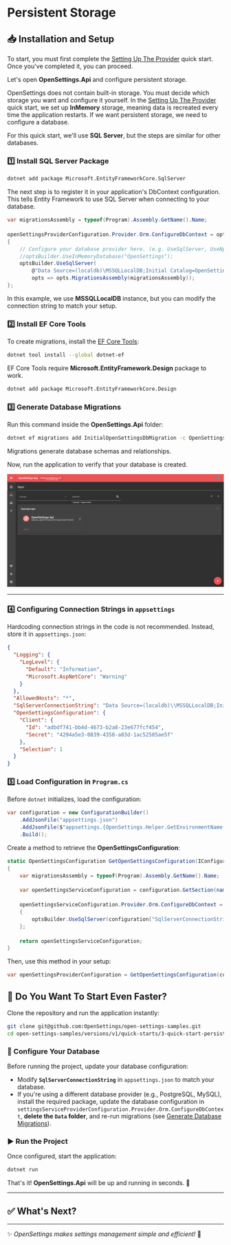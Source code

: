 # Persistent Storage

## 📥 Installation and Setup

To start, you must first complete the [Setting Up The Provider](quick-start-provider.md) quick start. Once you've completed it, you can proceed.

Let's open **OpenSettings.Api** and configure persistent storage.

OpenSettings does not contain built-in storage. You must decide which storage you want and configure it yourself. In the [Setting Up The Provider](quick-start-provider.md) quick start, we set up **InMemory** storage, meaning data is recreated every time the application restarts. If we want persistent storage, we need to configure a database.

For this quick start, we'll use **SQL Server**, but the steps are similar for other databases.

### 1️⃣ Install SQL Server Package

```sh
dotnet add package Microsoft.EntityFrameworkCore.SqlServer
```

The next step is to register it in your application's DbContext configuration. This tells Entity Framework to use SQL Server when connecting to your database.

```csharp
var migrationsAssembly = typeof(Program).Assembly.GetName().Name;

openSettingsProviderConfiguration.Provider.Orm.ConfigureDbContext = optsBuilder =>
{
    // Configure your database provider here. (e.g. UseSqlServer, UseNpgsql, UseInMemoryDatabase)
    //optsBuilder.UseInMemoryDatabase("OpenSettings");
    optsBuilder.UseSqlServer(
        @"Data Source=(localdb)\MSSQLLocalDB;Initial Catalog=OpenSettings;Integrated Security=True;MultipleActiveResultSets=True",
        opts => opts.MigrationsAssembly(migrationsAssembly));
};
```

In this example, we use **MSSQLLocalDB** instance, but you can modify the connection string to match your setup.

### 2️⃣ Install EF Core Tools

To create migrations, install the [EF Core Tools](https://learn.microsoft.com/en-us/ef/core/cli/dotnet):

```sh
dotnet tool install --global dotnet-ef
```

EF Core Tools require **Microsoft.EntityFramework.Design** package to work.

```sh
dotnet add package Microsoft.EntityFrameworkCore.Design
```

### 3️⃣ Generate Database Migrations

Run this command inside the **OpenSettings.Api** folder:

```sh
dotnet ef migrations add InitialOpenSettingsDbMigration -c OpenSettingsDbContext -o Data/Migrations/OpenSettings/OpenSettingsDb
```

Migrations generate database schemas and relationships.

Now, run the application to verify that your database is created.

![Quick Start Persistent Storage Spa](../assets/images/quick-start-persistent-storage-spa.png)

---

### 4️⃣ Configuring Connection Strings in `appsettings`

Hardcoding connection strings in the code is not recommended. Instead, store it in `appsettings.json`:

```json
{
  "Logging": {
    "LogLevel": {
      "Default": "Information",
      "Microsoft.AspNetCore": "Warning"
    }
  },
  "AllowedHosts": "*",
  "SqlServerConnectionString": "Data Source=(localdb)\\MSSQLLocalDB;Initial Catalog=OpenSettings;Integrated Security=True;MultipleActiveResultSets=True",
  "OpenSettingsConfiguration": {
    "Client": {
      "Id": "adbdf741-bb4d-4673-b2a8-23e677fcf454",
      "Secret": "4294a5e3-0839-4358-a03d-1ac52585ae5f"
    },
    "Selection": 1
  }
}
```

### 5️⃣ Load Configuration in `Program.cs`

Before `dotnet` initializes, load the configuration:

```csharp
var configuration = new ConfigurationBuilder()
    .AddJsonFile("appsettings.json")
    .AddJsonFile($"appsettings.{OpenSettings.Helper.GetEnvironmentName()}.json", optional: true)
    .Build();
```

Create a method to retrieve the **OpenSettingsConfiguration**:

```csharp
static OpenSettingsConfiguration GetOpenSettingsConfiguration(IConfiguration configuration)
{
    var migrationsAssembly = typeof(Program).Assembly.GetName().Name;

    var openSettingsServiceConfiguration = configuration.GetSection(nameof(OpenSettingsConfiguration)).Get<OpenSettingsConfiguration>();

    openSettingsServiceConfiguration.Provider.Orm.ConfigureDbContext = optsBuilder =>
    {
        optsBuilder.UseSqlServer(configuration["SqlServerConnectionString"], opts => opts.MigrationsAssembly(migrationsAssembly));
    };

    return openSettingsServiceConfiguration;
}
```

Then, use this method in your setup:

```csharp
var openSettingsProviderConfiguration = GetOpenSettingsConfiguration(configuration);
```

## 🚀 Do You Want To Start Even Faster?  

Clone the repository and run the application instantly:  

```bash
git clone git@github.com:OpenSettings/open-settings-samples.git
cd open-settings-samples/versions/v1/quick-starts/3-quick-start-persistent-storage/src/OpenSettings.Api/
```

### 🔧 Configure Your Database  

Before running the project, update your database configuration:

- Modify **`SqlServerConnectionString`** in `appsettings.json` to match your database.
- If you're using a different database provider (e.g., PostgreSQL, MySQL), install the required package, update the database configuration in `settingsServiceProviderConfiguration.Provider.Orm.ConfigureDbContext`, **delete the `Data` folder**, and re-run migrations (see [Generate Database Migrations](#3-generate-database-migrations)).

### ▶️ Run the Project  

Once configured, start the application:

```sh
dotnet run
```

That's it! **OpenSettings.Api** will be up and running in seconds. 🎉  

---

## ✅ What's Next?

---

✨ *OpenSettings makes settings management simple and efficient!* 🚀